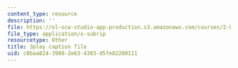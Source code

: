 ```yaml
---
content_type: resource
description: ''
file: https://ol-ocw-studio-app-production.s3.amazonaws.com/courses/2-003sc-engineering-dynamics-fall-2011/c8baa82439882e634303d5fe82280111_cecD1w3-SD0.srt
file_type: application/x-subrip
resourcetype: Other
title: 3play caption file
uid: c8baa824-3988-2e63-4303-d5fe82280111
---
```

